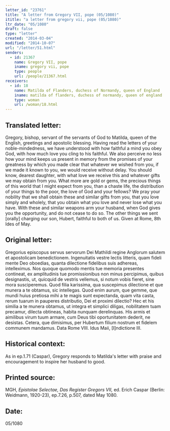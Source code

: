 ```yaml
---
letter_id: "23761"
title: "A letter from Gregory VII, pope (05/1080)"
ititle: "a letter from gregory vii, pope (05/1080)"
ltr_date: "05/1080"
draft: false
type: "letter"
created: "2014-03-04"
modified: "2014-10-07"
url: "/letter/51.html"
senders:
  - id: 21367
    name: Gregory VII, pope
    iname: gregory vii, pope
    type: people
    url: /people/21367.html
receivers:
  - id: 18
    name: Matilda of Flanders, duchess of Normandy, queen of England
    iname: matilda of flanders, duchess of normandy, queen of england
    type: woman
    url: /woman/18.html
---
```

<h2> Translated letter:</h2>Gregory, bishop, servant of the servants of God to Matilda, queen of the English, greetings and apostolic blessing.
Having read the letters of your noble-mindedness, we have understood with how faithful a mind you obey God, with how much love you cling to his faithful.  We also perceive no less how your mind keeps us present in memory from the promises of your greatness by which you made clear that whatever we wished from you, if we made it known to you, we would receive without delay.  You should know, dearest daughter, with what love we receive this and whatever gifts we may obtain from you.  What more are gold or gems, the precious things of this world that I might expect from you, than a chaste life, the distribution of your things to the poor, the love of God and your fellows?  We pray your nobility that we shall obtain these and similar gifts from you, that you love simply and wholely, that you obtain what you love and never lose what you have.  With these and similar weapons arm your husband, when God gives you the opportunity, and do not cease to do so.  The other things we sent [orally] charging our son, Hubert, faithful to both of us.
Given at Rome, 8th Ides of May.
<h2 class="mt-4"> Original letter:</h2>Gregorius episcopus servus servorum Dei Mathildi regine Anglorum salutem et apostolicam benedictionem.
Ingenuitatis vestre lectis litteris, quam fideli mente Deo oboedias, quanta dilectione fidelibus suis adhereas, intelleximus. Nos quoque quomodo mentis tue memoria presentes contineat, ex amplitudinis tue promissionibus non minus percipimus, quibus designastis, ut, quicquid de vestris vellemus, si notum vobis fieret, sine mora susciperemus. Quod filia karissima, qua suscepimus dilectione et que munera a te obtamus, sic intellegas. Quod enim aurum, que gemme, que mundi huius pretiosa mihi a te magis sunt expectanda, quam vita casta, rerum tuarum in pauperes distributio, Dei et proximi dilectio? Hec et his similia a te munera obtamus, ut integra et simplici diligas, nobilitatem tuam precamur, dilecta obtineas, habita nunquam derelinquas. His armis et aimilibus virum tuum armare, cum Deus tibi oportunitatem dederit, ne desistas. Cetera, que dimisimus, per Hubertum filium nostrum et fidelem communem mandamus. Data Rome VIII. Idus Maii, [I]ndictione III.
<h2 class="mt-4"> Historical context:</h2>As in ep.1.71 (Caspar), Gregory responds to Matilda's letter with praise and encouragement to inspire her husband to good.
<h2 class="mt-4"> Printed source:</h2><p>MGH, <em>Epistolae Selectae, Das Register Gregors VII,</em> ed. Erich Caspar (Berlin: Weidmann, 1920-23), ep.7.26, p.507, dated May 1080.</p><h2 class="mt-4"> Date:</h2>05/1080
